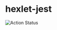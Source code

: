 # hexlet-jest

![Action Status](https://github.com/temirKhan42/hexlet-jest/actions/workflows/node.js.yml/badge.svg)
